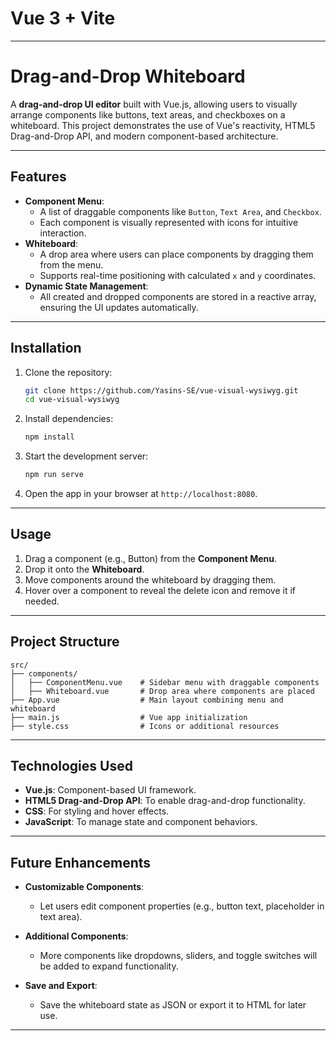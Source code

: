 # Vue 3 + Vite

---

# Drag-and-Drop Whiteboard

A **drag-and-drop UI editor** built with Vue.js, allowing users to visually arrange components like buttons, text areas, and checkboxes on a whiteboard. This project demonstrates the use of Vue's reactivity, HTML5 Drag-and-Drop API, and modern component-based architecture.

---

## Features

- **Component Menu**:
  - A list of draggable components like `Button`, `Text Area`, and `Checkbox`.
  - Each component is visually represented with icons for intuitive interaction.
- **Whiteboard**:
  - A drop area where users can place components by dragging them from the menu.
  - Supports real-time positioning with calculated `x` and `y` coordinates.
- **Dynamic State Management**:
  - All created and dropped components are stored in a reactive array, ensuring the UI updates automatically.

---

## Installation

1. Clone the repository:

   ```bash
   git clone https://github.com/Yasins-SE/vue-visual-wysiwyg.git
   cd vue-visual-wysiwyg
   ```

2. Install dependencies:

   ```bash
   npm install
   ```

3. Start the development server:

   ```bash
   npm run serve
   ```

4. Open the app in your browser at `http://localhost:8080`.

---

## Usage

1. Drag a component (e.g., Button) from the **Component Menu**.
2. Drop it onto the **Whiteboard**.
3. Move components around the whiteboard by dragging them.
4. Hover over a component to reveal the delete icon and remove it if needed.

---

## Project Structure

```plaintext
src/
├── components/
│   ├── ComponentMenu.vue    # Sidebar menu with draggable components
│   ├── Whiteboard.vue       # Drop area where components are placed
├── App.vue                  # Main layout combining menu and whiteboard
├── main.js                  # Vue app initialization
├── style.css                # Icons or additional resources
```

---

## Technologies Used

- **Vue.js**: Component-based UI framework.
- **HTML5 Drag-and-Drop API**: To enable drag-and-drop functionality.
- **CSS**: For styling and hover effects.
- **JavaScript**: To manage state and component behaviors.

---

## Future Enhancements

- **Customizable Components**:

  - Let users edit component properties (e.g., button text, placeholder in text area).

- **Additional Components**:

  - More components like dropdowns, sliders, and toggle switches will be added to expand functionality.

- **Save and Export**:
  - Save the whiteboard state as JSON or export it to HTML for later use.

---
